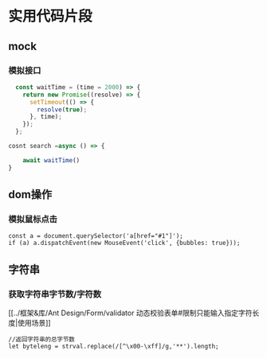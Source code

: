 # 实用代码片段

## mock

### 模拟接口

```javaScript
  const waitTime = (time = 2000) => {
    return new Promise((resolve) => {
      setTimeout(() => {
        resolve(true);
      }, time);
    });
  };

cosnt search =async () => {

    await waitTime()
}

```

## dom操作

### 模拟鼠标点击

```JSX
const a = document.querySelector('a[href="#1"]');
if (a) a.dispatchEvent(new MouseEvent('click', {bubbles: true}));
```

## 字符串

### 获取字符串字节数/字符数

[[../框架&库/Ant Design/Form/validator 动态校验表单#限制只能输入指定字符长度|使用场景]]

```
//返回字符串的总字节数 
let byteleng = strval.replace(/[^\x00-\xff]/g,'**').length;
```